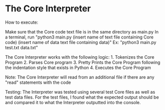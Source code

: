 # The Core Interpreter

How to execute:

Make sure that the Core code text file is in the same directory as main.py
In a terminal, run "python3 main.py (insert name of text file containing Core code) (insert name of data text file containing data)"
    Ex: "python3 main.py test.txt data.txt"

The Core Interpreter works with the following logic:
    1. Tokenizes the Core Program
    2. Parses Core program
    3. Pretty Prints the Core Program following the indentation style that exists in Python
    4. Executes the Core Program

Note: The Core Interpreter will read from an additional file if there are any "read" statements with the code

Testing:
    The Interpreter was tested using several test Core files as well as test data files.
    For the test files, I found what the expected output should be and compared it to 
    what the Interpreter outputted into the console.
